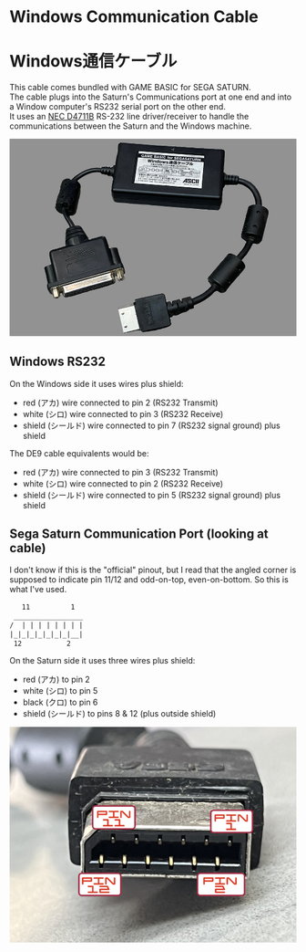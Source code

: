 # Windows Communication Cable
# Windows通信ケーブル
This cable comes bundled with GAME BASIC for SEGA SATURN.<br>
The cable plugs into the Saturn's Communications port at one end and into a Window computer's RS232 serial port on the other end.<br>
It uses an [NEC D4711B](Documentation/NEC_UPD4711BGS_Datasheet.pdf) RS-232 line driver/receiver to handle the communications between the Saturn and the Windows machine.<br>

![Communications Cable](Pictures/Saturn_Windows_Comm_Cable.jpg)

## Windows RS232
On the Windows side it uses wires plus shield:<br>
- red (アカ) wire connected to pin 2 (RS232 Transmit)
- white (シロ) wire connected to pin 3 (RS232 Receive)
- shield (シールド) wire connected to pin 7 (RS232 signal ground) plus shield

The DE9 cable equivalents would be:<br>
- red (アカ) wire connected to pin 3 (RS232 Transmit)
- white (シロ) wire connected to pin 2 (RS232 Receive)
- shield (シールド) wire connected to pin 5 (RS232 signal ground) plus shield

## Sega Saturn Communication Port (looking at cable)
I don't know if this is the "official" pinout, but I read that the angled corner is supposed to indicate pin 11/12 and odd-on-top, even-on-bottom.  So this is what I've used.<br>
```
   11          1
 _________________
/  | | | | | | | |
|_|_|_|_|_|_|_|__|
 12           2
```
On the Saturn side it uses three wires plus shield:<br>
- red (アカ) to pin 2
- white (シロ) to pin 5
- black (クロ) to pin 6
- shield (シールド) to pins 8 & 12 (plus outside shield)

![Saturn Communications Plug](Pictures/Saturn_Communication_Plug.jpg)
